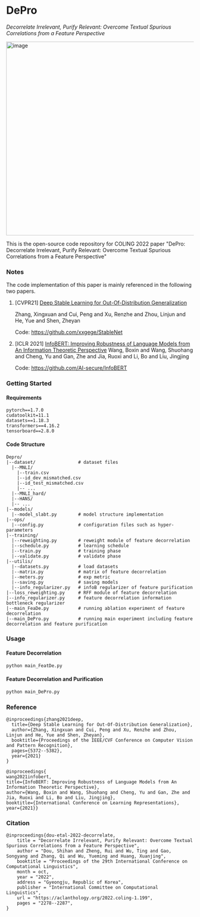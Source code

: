 # DePro

*Decorrelate Irrelevant, Purify Relevant: Overcome Textual Spurious Correlations from a Feature Perspective*


<img width="520" alt="image" src="https://user-images.githubusercontent.com/111481934/189941995-a56461fa-a4ad-4905-81e2-305b84dc950d.png">


This is the open-source code repository for COLING 2022 paper "DePro: Decorrelate Irrelevant, Purify Relevant: Overcome Textual Spurious Correlations from a Feature Perspective"

### Notes

The code implementation of this paper is mainly referenced in the following two papers.

1. [CVPR21] [Deep Stable Learning for Out-Of-Distribution Generalization](https://arxiv.org/abs/2104.07876)

   Zhang, Xingxuan and Cui, Peng and Xu, Renzhe and Zhou, Linjun and He, Yue and Shen, Zheyan

   Code: https://github.com/xxgege/StableNet

2. [ICLR 2021] [InfoBERT: Improving Robustness of Language Models from An Information Theoretic Perspective](https://openreview.net/forum?id=hpH98mK5Puk)
   Wang, Boxin and Wang, Shuohang and Cheng, Yu and Gan, Zhe and Jia, Ruoxi and Li, Bo and Liu, Jingjing

   Code: https://github.com/AI-secure/InfoBERT

### Getting Started

#### Requirements

```
pytorch==1.7.0 
cudatoolkit=11.1
datasets==1.18.3
transformers==4.16.2
tensorboard==2.8.0
```

#### Code Structure

```
Depro/
|--dataset/                # dataset files
  |--MNLI/
    |--train.csv
    |--id_dev_mismatched.csv
    |--id_test_mismatched.csv
    |-- ...
  |--MNLI_hard/
  |--HANS/
  |-- ...
|--models/                 
  |--model_slabt.py        # model structure implementation
|--ops/                    
  |--config.py             # configuration files such as hyper-parameters
|--training/
  |--reweighting.py        # reweight module of feature decorrelation
  |--schedule.py           # learning schedule
  |--train.py              # training phase
  |--validate.py           # validate phase
|--utilis/
  |--datasets.py           # load datasets
  |--matrix.py             # matrix of feature decorrelation
  |--meters.py             # exp metric
  |--saving.py             # saving models
  |--info_regularizer.py   # infoB regularizer of feature purification
|--loss_reweighting.py     # RFF module of feature decorrelation
|--info_regularizer.py     # feature decorrelation information bottleneck regularizer
|--main_FeaDe.py           # running ablation experiment of feature decorrelation
|--main_DePro.py           # running main experiment including feature decorrelation and feature purification
```



### Usage

#### Feature Decorrelation

```bash
python main_FeatDe.py
```

#### Feature Decorrelation and Purification

```bash
python main_DePro.py
```

### Reference

```
@inproceedings{zhang2021deep,
  title={Deep Stable Learning for Out-Of-Distribution Generalization},
  author={Zhang, Xingxuan and Cui, Peng and Xu, Renzhe and Zhou, Linjun and He, Yue and Shen, Zheyan},
  booktitle={Proceedings of the IEEE/CVF Conference on Computer Vision and Pattern Recognition},
  pages={5372--5382},
  year={2021}
}

@inproceedings{
wang2021infobert,
title={InfoBERT: Improving Robustness of Language Models from An Information Theoretic Perspective},
author={Wang, Boxin and Wang, Shuohang and Cheng, Yu and Gan, Zhe and Jia, Ruoxi and Li, Bo and Liu, Jingjing},
booktitle={International Conference on Learning Representations},
year={2021}}
```

### Citation

```
@inproceedings{dou-etal-2022-decorrelate,
    title = "Decorrelate Irrelevant, Purify Relevant: Overcome Textual Spurious Correlations from a Feature Perspective",
    author = "Dou, Shihan and Zheng, Rui and Wu, Ting and Gao, Songyang and Zhang, Qi and Wu, Yueming and Huang, Xuanjing",
    booktitle = "Proceedings of the 29th International Conference on Computational Linguistics",
    month = oct,
    year = "2022",
    address = "Gyeongju, Republic of Korea",
    publisher = "International Committee on Computational Linguistics",
    url = "https://aclanthology.org/2022.coling-1.199",
    pages = "2278--2287",
}

```
